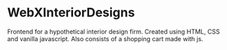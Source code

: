 # WebXInteriorDesigns

Frontend for a hypothetical interior design firm.
Created using HTML, CSS and vanilla javascript.
Also consists of a shopping cart made with js.
